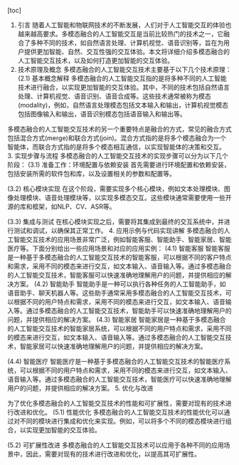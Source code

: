 
[toc]                    
                
                
1. 引言
随着人工智能和物联网技术的不断发展，人们对于人工智能交互的体验也越来越高要求。多模态融合的人工智能交互是当前比较热门的技术之一，它融合了多种不同的技术，如自然语言处理、计算机视觉、语音识别等，旨在为用户提供更加智能、自然、交互性强的交互体验。本文将详细介绍多模态融合的人工智能交互技术，以及如何打造更加智能的交互体验。
2. 技术原理及概念
多模态融合的人工智能交互技术主要基于以下几个技术原理：
(2.1) 基本概念解释
多模态融合的人工智能交互指的是将多种不同的人工智能技术进行融合，以实现更加智能的交互体验。其中，不同的技术包括自然语言处理、计算机视觉、语音识别、语音合成等。这些技术通常被称为模态(modality)，例如，自然语言处理模态包括文本输入和输出，计算机视觉模态包括图像输入和输出，语音识别模态包括语音输入和输出等。

多模态融合的人工智能交互技术的另一个重要特点是融合的方式，常见的融合方式包括混合方式(merge)和联合方式(join)。混合方式指的是将多个模态融合为一个智能体，而联合方式指的是将多个模态相互通信，以实现智能体的决策和交互。
3. 实现步骤与流程
多模态融合的人工智能交互技术的实现步骤可以分为以下几个阶段：
(3.1) 准备工作：环境配置与依赖安装
首先需要进行环境配置和依赖安装，包括安装所需的软件包和库，以及设置相关的参数和配置等。

(3.2) 核心模块实现
在这个阶段，需要实现多个核心模块，例如文本处理模块、图像处理模块、语音处理模块等，以实现多模态交互。这些模块通常需要使用一些开源的库和框架，如NLP、CV、ASR等。

(3.3) 集成与测试
在核心模块实现之后，需要将其集成到最终的交互系统中，并进行测试和调试，以确保其正常工作。
4. 应用示例与代码实现讲解
多模态融合的人工智能交互技术的应用场景非常广泛，例如智能客服、智能助手、智能家居、智能医疗等。下面分别给出一些应用场景和对应的应用实例：
(4.1) 智能客服
智能客服是一种基于多模态融合的人工智能交互技术的智能客服，可以根据不同的客户特点和需求，采用不同的模态来进行交互，如文本输入、语音输入等。通过多模态融合的人工智能交互技术，智能客服可以快速准确地理解用户的问题，并提供相应的解决方案。
(4.2) 智能助手
智能助手是一种可以执行各种任务的人工智能助手，如语音助手、聊天机器人等。这些助手通常采用多模态融合的人工智能交互技术，可以根据不同的用户特点和需求，采用不同的模态来进行交互，如文本输入、语音输入等。通过多模态融合的人工智能交互技术，智能助手可以快速准确地理解用户的问题，并提供相应的解决方案。
(4.3) 智能家居
智能家居是一种基于多模态融合的人工智能交互技术的智能家居系统，可以根据不同的用户特点和需求，采用不同的模态来进行交互，如文本输入、语音输入等。通过多模态融合的人工智能交互技术，智能家居可以快速准确地理解用户的问题，并提供相应的解决方案。

(4.4) 智能医疗
智能医疗是一种基于多模态融合的人工智能交互技术的智能医疗系统，可以根据不同的用户特点和需求，采用不同的模态来进行交互，如文本输入、语音输入等。通过多模态融合的人工智能交互技术，智能医疗可以快速准确地理解用户的问题，并提供相应的解决方案。
5. 优化与改进

为了优化多模态融合的人工智能交互技术的性能和可扩展性，需要对现有的技术进行改进和优化。
(5.1) 性能优化
多模态融合的人工智能交互技术的性能优化可以通过对不同的模块进行集成和优化来实现。例如，可以将多个不同的模态模块进行组合，以实现更加智能的交互体验。

(5.2) 可扩展性改进
多模态融合的人工智能交互技术可以应用于各种不同的应用场景中，因此，需要对现有的技术进行改进和优化，以提高其可扩展性。

